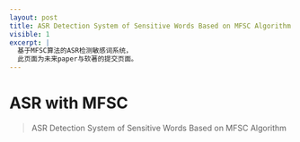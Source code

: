 ```yaml
---
layout: post
title: ASR Detection System of Sensitive Words Based on MFSC Algorithm
visible: 1
excerpt: |
  基于MFSC算法的ASR检测敏感词系统，
  此页面为未来paper与软著的提交页面。
---
```

# ASR with MFSC

> ASR Detection System of Sensitive Words Based on MFSC Algorithm
